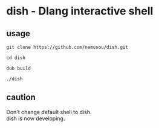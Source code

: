 # dish - Dlang interactive shell

## usage
```shell
git clone https://github.com/nemusou/dish.git

cd dish

dub build

./dish
```

## caution
Don't change default shell to dish.  
dish is now developing.  
